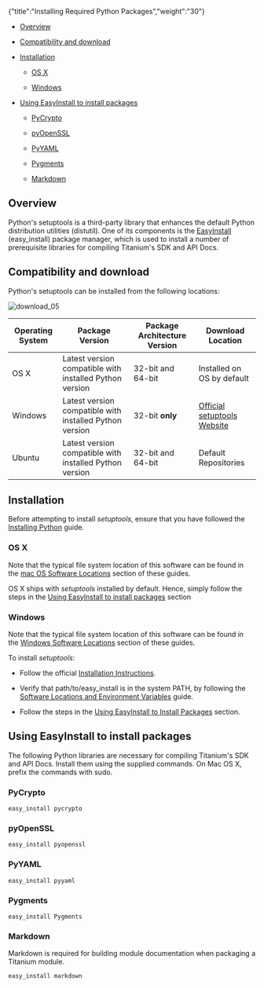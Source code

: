 {"title":"Installing Required Python Packages","weight":"30"}

* [Overview](#overview)

* [Compatibility and download](#compatibility-and-download)

* [Installation](#installation)

    * [OS X](#os-x)

    * [Windows](#windows)

* [Using EasyInstall to install packages](#using-easyinstall-to-install-packages)

    * [PyCrypto](#pycrypto)

    * [pyOpenSSL](#pyopenssl)

    * [PyYAML](#pyyaml)

    * [Pygments](#pygments)

    * [Markdown](#markdown)

## Overview

Python's setuptools is a third-party library that enhances the default Python distribution utilities (distutil). One of its components is the [EasyInstall](http://en.wikipedia.org/wiki/EasyInstall) (easy\_install) package manager, which is used to install a number of prerequisite libraries for compiling Titanium's SDK and API Docs.

## Compatibility and download

Python's setuptools can be installed from the following locations:

![download_05](/Images/appc/download/attachments/29004836/download_05.png)

| Operating System | Package Version | Package Architecture Version | Download Location |
| --- | --- | --- | --- |
| OS X | Latest version compatible with installed Python version | 32-bit and 64-bit | Installed on OS by default |
| Windows | Latest version compatible with installed Python version | 32-bit **only** | [Official setuptools Website](http://pypi.python.org/pypi/setuptools#downloads) |
| Ubuntu | Latest version compatible with installed Python version | 32-bit and 64-bit | Default Repositories |

## Installation

Before attempting to install _setuptools_, ensure that you have followed the [Installing Python](/docs/appc/Titanium_SDK/Titanium_SDK_Getting_Started/Installation_and_Configuration/Installing_Titanium_Advanced_Tools/Installing_Python/) guide.

### OS X

Note that the typical file system location of this software can be found in the [mac OS Software Locations](/docs/appc/Titanium_SDK/Titanium_SDK_Getting_Started/Installation_and_Configuration/Software_Locations_and_Environment_Variables/#macos-software-locations) section of these guides.

OS X ships with _setuptools_ installed by default. Hence, simply follow the steps in the [Using EasyInstall to install packages](#using-easyinstall-to-install-packages) section

### Windows

Note that the typical file system location of this software can be found in the [Windows Software Locations](/docs/appc/Titanium_SDK/Titanium_SDK_Getting_Started/Installation_and_Configuration/Software_Locations_and_Environment_Variables/#windows-software-locations) section of these guides.

To install _setuptools_:

* Follow the official [Installation Instructions](http://pypi.python.org/pypi/setuptools).

* Verify that path/to/easy\_install is in the system PATH, by following the [Software Locations and Environment Variables](/docs/appc/Titanium_SDK/Titanium_SDK_Getting_Started/Installation_and_Configuration/Software_Locations_and_Environment_Variables/) guide.

* Follow the steps in the [Using EasyInstall to Install Packages](#UsingEasyInstalltoInstallPackages) section.

## Using EasyInstall to install packages

The following Python libraries are necessary for compiling Titanium's SDK and API Docs. Install them using the supplied commands. On Mac OS X, prefix the commands with sudo.

### PyCrypto

```
easy_install pycrypto
```

### pyOpenSSL

```
easy_install pyopenssl
```

### PyYAML

```
easy_install pyyaml
```

### Pygments

```
easy_install Pygments
```

### Markdown

Markdown is required for building module documentation when packaging a Titanium module.

```
easy_install markdown
```
